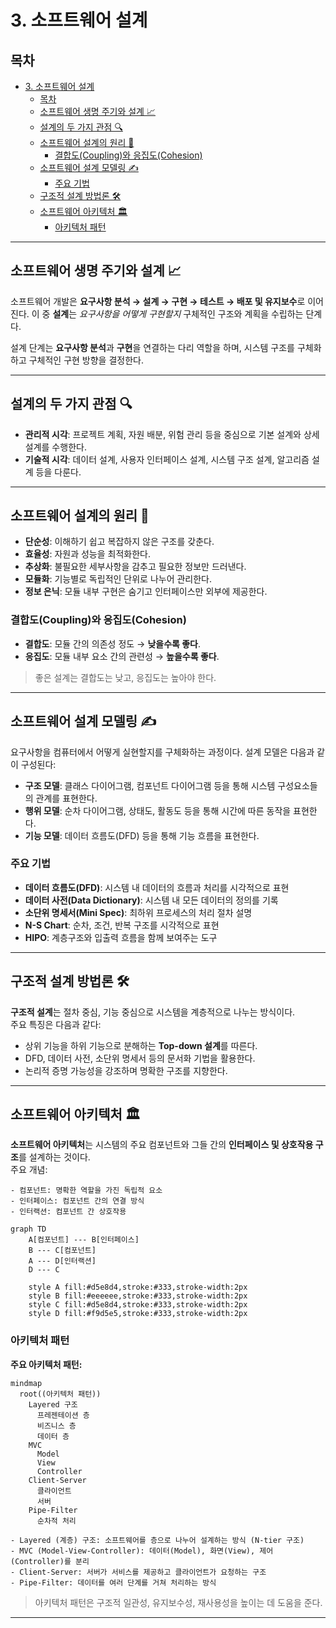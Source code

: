# 3. 소프트웨어 설계

## 목차
- [3. 소프트웨어 설계](#3-소프트웨어-설계)
  - [목차](#목차)
  - [소프트웨어 생명 주기와 설계 📈](#소프트웨어-생명-주기와-설계-)
  - [설계의 두 가지 관점 🔍](#설계의-두-가지-관점-)
  - [소프트웨어 설계의 원리 🌟](#소프트웨어-설계의-원리-)
    - [결합도(Coupling)와 응집도(Cohesion)](#결합도coupling와-응집도cohesion)
  - [소프트웨어 설계 모델링 ✍️](#소프트웨어-설계-모델링-️)
    - [주요 기법](#주요-기법)
  - [구조적 설계 방법론 🛠️](#구조적-설계-방법론-️)
  - [소프트웨어 아키텍처 🏛️](#소프트웨어-아키텍처-️)
    - [아키텍처 패턴](#아키텍처-패턴)

---

## 소프트웨어 생명 주기와 설계 📈

소프트웨어 개발은 **요구사항 분석 → 설계 → 구현 → 테스트 → 배포 및 유지보수**로 이어진다. 이 중 **설계**는 *요구사항을 어떻게 구현할지* 구체적인 구조와 계획을 수립하는 단계다.

설계 단계는 **요구사항 분석**과 **구현**을 연결하는 다리 역할을 하며, 시스템 구조를 구체화하고 구체적인 구현 방향을 결정한다.

---

## 설계의 두 가지 관점 🔍

- **관리적 시각**: 프로젝트 계획, 자원 배분, 위험 관리 등을 중심으로 기본 설계와 상세 설계를 수행한다.
- **기술적 시각**: 데이터 설계, 사용자 인터페이스 설계, 시스템 구조 설계, 알고리즘 설계 등을 다룬다.

---

## 소프트웨어 설계의 원리 🌟

- **단순성**: 이해하기 쉽고 복잡하지 않은 구조를 갖춘다.
- **효율성**: 자원과 성능을 최적화한다.
- **추상화**: 불필요한 세부사항을 감추고 필요한 정보만 드러낸다.
- **모듈화**: 기능별로 독립적인 단위로 나누어 관리한다.
- **정보 은닉**: 모듈 내부 구현은 숨기고 인터페이스만 외부에 제공한다.

### 결합도(Coupling)와 응집도(Cohesion)

- **결합도**: 모듈 간의 의존성 정도 → **낮을수록 좋다**.
- **응집도**: 모듈 내부 요소 간의 관련성 → **높을수록 좋다**.

> 좋은 설계는 결합도는 낮고, 응집도는 높아야 한다.

---

## 소프트웨어 설계 모델링 ✍️

요구사항을 컴퓨터에서 어떻게 실현할지를 구체화하는 과정이다. 설계 모델은 다음과 같이 구성된다:

- **구조 모델**: 클래스 다이어그램, 컴포넌트 다이어그램 등을 통해 시스템 구성요소들의 관계를 표현한다.
- **행위 모델**: 순차 다이어그램, 상태도, 활동도 등을 통해 시간에 따른 동작을 표현한다.
- **기능 모델**: 데이터 흐름도(DFD) 등을 통해 기능 흐름을 표현한다.

### 주요 기법
- **데이터 흐름도(DFD)**: 시스템 내 데이터의 흐름과 처리를 시각적으로 표현
- **데이터 사전(Data Dictionary)**: 시스템 내 모든 데이터의 정의를 기록
- **소단위 명세서(Mini Spec)**: 최하위 프로세스의 처리 절차 설명
- **N-S Chart**: 순차, 조건, 반복 구조를 시각적으로 표현
- **HIPO**: 계층구조와 입출력 흐름을 함께 보여주는 도구

---

## 구조적 설계 방법론 🛠️

**구조적 설계**는 절차 중심, 기능 중심으로 시스템을 계층적으로 나누는 방식이다.  
주요 특징은 다음과 같다:

- 상위 기능을 하위 기능으로 분해하는 **Top-down 설계**를 따른다.
- DFD, 데이터 사전, 소단위 명세서 등의 문서화 기법을 활용한다.
- 논리적 증명 가능성을 강조하며 명확한 구조를 지향한다.

---

## 소프트웨어 아키텍처 🏛️

**소프트웨어 아키텍처**는 시스템의 주요 컴포넌트와 그들 간의 **인터페이스 및 상호작용 구조**를 설계하는 것이다.  
주요 개념:

```plaintext
- 컴포넌트: 명확한 역할을 가진 독립적 요소
- 인터페이스: 컴포넌트 간의 연결 방식
- 인터랙션: 컴포넌트 간 상호작용
```

```mermaid
graph TD
    A[컴포넌트] --- B[인터페이스]
    B --- C[컴포넌트]
    A --- D[인터랙션]
    D --- C
    
    style A fill:#d5e8d4,stroke:#333,stroke-width:2px
    style B fill:#eeeeee,stroke:#333,stroke-width:2px
    style C fill:#d5e8d4,stroke:#333,stroke-width:2px
    style D fill:#f9d5e5,stroke:#333,stroke-width:2px
```

### 아키텍처 패턴

**주요 아키텍처 패턴:**

```mermaid
mindmap
  root((아키텍처 패턴))
    Layered 구조
      프레젠테이션 층
      비즈니스 층
      데이터 층
    MVC
      Model
      View
      Controller
    Client-Server
      클라이언트
      서버
    Pipe-Filter
      순차적 처리
```

```plaintext
- Layered (계층) 구조: 소프트웨어를 층으로 나누어 설계하는 방식 (N-tier 구조)
- MVC (Model-View-Controller): 데이터(Model), 화면(View), 제어(Controller)를 분리
- Client-Server: 서버가 서비스를 제공하고 클라이언트가 요청하는 구조
- Pipe-Filter: 데이터를 여러 단계를 거쳐 처리하는 방식
```

> 아키텍처 패턴은 구조적 일관성, 유지보수성, 재사용성을 높이는 데 도움을 준다.

---
